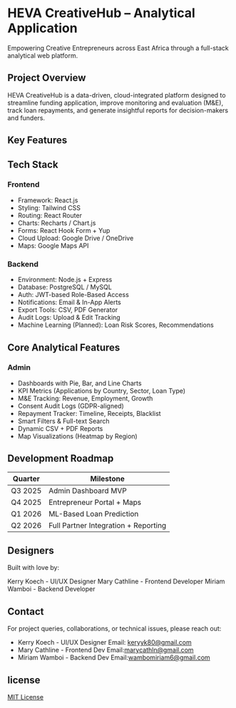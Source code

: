 # HEVA CreativeHub – Analytical Application

Empowering Creative Entrepreneurs across East Africa through a full-stack analytical web platform.

## Project Overview

HEVA CreativeHub is a data-driven, cloud-integrated platform designed to streamline funding application,
improve monitoring and evaluation (M&E), track loan repayments, and generate insightful reports for
decision-makers and funders.

## Key Features



## Tech Stack

### Frontend

- Framework: React.js
- Styling: Tailwind CSS
- Routing: React Router
- Charts: Recharts / Chart.js
- Forms: React Hook Form + Yup
- Cloud Upload: Google Drive / OneDrive
- Maps: Google Maps API

### Backend

- Environment: Node.js + Express
- Database: PostgreSQL / MySQL
- Auth: JWT-based Role-Based Access
- Notifications: Email & In-App Alerts
- Export Tools: CSV, PDF Generator
- Audit Logs: Upload & Edit Tracking
- Machine Learning (Planned): Loan Risk Scores, Recommendations

## Core Analytical Features

### Admin

- Dashboards with Pie, Bar, and Line Charts
- KPI Metrics (Applications by Country, Sector, Loan Type)
- M&E Tracking: Revenue, Employment, Growth
- Consent Audit Logs (GDPR-aligned)
- Repayment Tracker: Timeline, Receipts, Blacklist
- Smart Filters & Full-text Search
- Dynamic CSV + PDF Reports
- Map Visualizations (Heatmap by Region)




## Development Roadmap

| Quarter | Milestone |
|--------|-----------|
| Q3 2025 | Admin Dashboard MVP |
| Q4 2025 | Entrepreneur Portal + Maps |
| Q1 2026 | ML-Based Loan Prediction |
| Q2 2026 | Full Partner Integration + Reporting |

## Designers

 Built with love by:

Kerry Koech - UI/UX Designer
Mary Cathline - Frontend Developer
Miriam Wamboi - Backend Developer

## Contact

For project queries, collaborations, or technical issues, please reach out:

- Kerry Koech - UI/UX Designer
Email: [keryyk80@gmail.com](mailto:keryyk80@gmail.com)
- Mary Cathline - Frontend Dev
Email:[marycathln@gmail.com](mailto:marycathln@gmail.com)
- Miriam Wamboi - Backend Dev
Email:[wambomiriam6@gmail.com](mailto:wambomiriam6@gmail.com)

## license

[MIT License](LICENSE)
